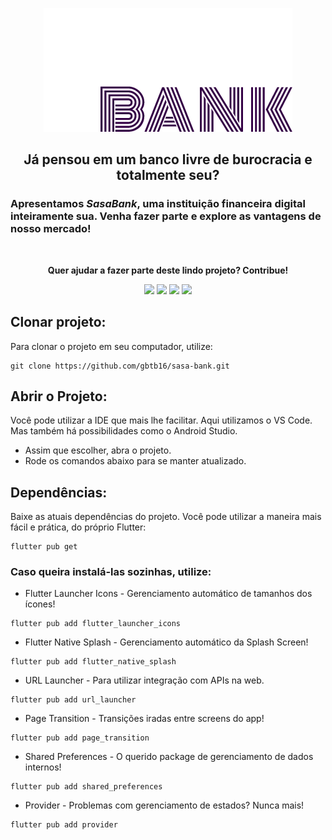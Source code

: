 <p align="center">
  <img src="https://github.com/gbtb16/sasa-bank/blob/main/assets/app/v2/imgs/sasa_letters.png"/>
</p>

<h2 align="center"> Já pensou em um banco livre de burocracia e totalmente seu?</h2>
<h3> Apresentamos <i>SasaBank</i>, uma instituição financeira digital inteiramente sua. Venha fazer parte e explore as vantagens de nosso mercado! </h3>
</br>
<p align="center"><b>Quer ajudar a fazer parte deste lindo projeto? Contribue!</b></p>

<p align="center">
  <img src="https://img.shields.io/github/issues/gbtb16/sasa-bank"/>
  <img src="https://img.shields.io/github/forks/gbtb16/sasa-bank"/>
  <img src="https://img.shields.io/github/stars/gbtb16/sasa-bank"/>
  <img src="https://img.shields.io/github/license/gbtb16/sasa-bank"/>
</p>

## Clonar projeto:
Para clonar o projeto em seu computador, utilize:

```
git clone https://github.com/gbtb16/sasa-bank.git
```

## Abrir o Projeto:
Você pode utilizar a IDE que mais lhe facilitar. Aqui utilizamos o VS Code. Mas também há possibilidades como o Android Studio.

* Assim que escolher, abra o projeto. 
* Rode os comandos abaixo para se manter atualizado.

## Dependências:
Baixe as atuais dependências do projeto.
Você pode utilizar a maneira mais fácil e prática, do próprio Flutter:

```
flutter pub get
```

### Caso queira instalá-las sozinhas, utilize:

* Flutter Launcher Icons - Gerenciamento automático de tamanhos dos ícones!

```
flutter pub add flutter_launcher_icons
```

* Flutter Native Splash - Gerenciamento automático da Splash Screen!

```
flutter pub add flutter_native_splash
```

* URL Launcher - Para utilizar integração com APIs na web.

```
flutter pub add url_launcher
```

* Page Transition - Transições iradas entre screens do app!

```
flutter pub add page_transition
```

* Shared Preferences - O querido package de gerenciamento de dados internos!

```
flutter pub add shared_preferences
```

* Provider - Problemas com gerenciamento de estados? Nunca mais!

```
flutter pub add provider
```
